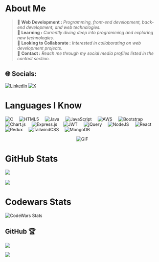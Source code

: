 # About Me
> 🔴 **Web Development :**  *Programming, front-end development, back-end development, and web technologies.*  
> 🔴 **Learning :**  *Currently diving deep into programming and exploring new technologies.*  
> 🔴 **Looking to Collaborate :** *Interested in collaborating on web development projects.*  
> 🔴 **Contact :**  *Reach me through my social media profiles listed in the contact section.*
## 🌐 Socials:
[![LinkedIn](https://img.shields.io/badge/LinkedIn-%230077B5.svg?logo=linkedin&logoColor=white)](https://linkedin.com/in/https://www.linkedin.com/in/subhin-tm-4096461b7/) [![X](https://img.shields.io/badge/X-black.svg?logo=X&logoColor=white)](https://x.com/@subhintm) 

# Languages I Know
![C](https://img.shields.io/badge/c-black?style=flat-square&logo=c&logoColor=white&labelColor=black)&nbsp;&nbsp;&nbsp;&nbsp;
![HTML5](https://img.shields.io/badge/html5-black?style=flat-square&logo=html5&logoColor=white&labelColor=black)&nbsp;&nbsp;&nbsp;&nbsp;
![Java](https://img.shields.io/badge/java-black?style=flat-square&logo=openjdk&logoColor=white&labelColor=black)&nbsp;&nbsp;&nbsp;&nbsp;
![JavaScript](https://img.shields.io/badge/javascript-black?style=flat-square&logo=javascript&logoColor=white&labelColor=black)&nbsp;&nbsp;&nbsp;&nbsp;
![AWS](https://img.shields.io/badge/AWS-black?style=flat-square&logo=amazon-aws&logoColor=white&labelColor=black)&nbsp;&nbsp;&nbsp;&nbsp;
![Bootstrap](https://img.shields.io/badge/bootstrap-black?style=flat-square&logo=bootstrap&logoColor=white&labelColor=black)&nbsp;&nbsp;&nbsp;&nbsp;
![Chart.js](https://img.shields.io/badge/chart.js-black?style=flat-square&logo=chart.js&logoColor=white&labelColor=black)&nbsp;&nbsp;&nbsp;&nbsp;
![Express.js](https://img.shields.io/badge/express.js-black?style=flat-square&logo=express&logoColor=white&labelColor=black)&nbsp;&nbsp;&nbsp;&nbsp;
![JWT](https://img.shields.io/badge/JWT-black?style=flat-square&logo=JSON%20web%20tokens&labelColor=black)&nbsp;&nbsp;&nbsp;&nbsp;
![jQuery](https://img.shields.io/badge/jquery-black?style=flat-square&logo=jquery&logoColor=white&labelColor=black)&nbsp;&nbsp;&nbsp;&nbsp;
![NodeJS](https://img.shields.io/badge/node.js-black?style=flat-square&logo=node.js&logoColor=white&labelColor=black)&nbsp;&nbsp;&nbsp;&nbsp;
![React](https://img.shields.io/badge/react-black?style=flat-square&logo=react&logoColor=white&labelColor=black)&nbsp;&nbsp;&nbsp;&nbsp;
![Redux](https://img.shields.io/badge/redux-black?style=flat-square&logo=redux&logoColor=white&labelColor=black)&nbsp;&nbsp;&nbsp;&nbsp;
![TailwindCSS](https://img.shields.io/badge/tailwindcss-black?style=flat-square&logo=tailwind-css&logoColor=white&labelColor=black)&nbsp;&nbsp;&nbsp;&nbsp;
![MongoDB](https://img.shields.io/badge/MongoDB-black?style=flat-square&logo=mongodb&logoColor=white&labelColor=black)

<div align="center">
  <img src="https://media4.giphy.com/media/v1.Y2lkPTc5MGI3NjExZDAyaDIyM2piaG9mNWJ5Y2prMWtqb2ExNzNwMmZ6YmNlZDh6dWZxcyZlcD12MV9pbnRlcm5hbF9naWZfYnlfaWQmY3Q9Zw/qgQUggAC3Pfv687qPC/giphy.gif" alt="GIF">
</div>

# GitHub Stats
![](https://github-readme-streak-stats.herokuapp.com/?user=SUBHIN-TM&theme=dark&hide_border=false)<br/>
<br> ![](https://github-readme-stats.vercel.app/api/top-langs/?username=SUBHIN-TM&theme=dark&hide_border=false&include_all_commits=false&count_private=true&layout=compact)

# Codewars Stats
![CodeWars Stats](https://www.codewars.com/users/SUBHIN-TM/badges/large)


##  GitHub 🏆
![](https://github-profile-trophy.vercel.app/?username=SUBHIN-TM&theme=flat&no-frame=false&no-bg=true&margin-w=4)


[![](https://visitcount.itsvg.in/api?id=SUBHIN-TM&icon=6&color=12)](https://visitcount.itsvg.in)

<!-- Proudly created with GPRM ( https://gprm.itsvg.in ) -->
